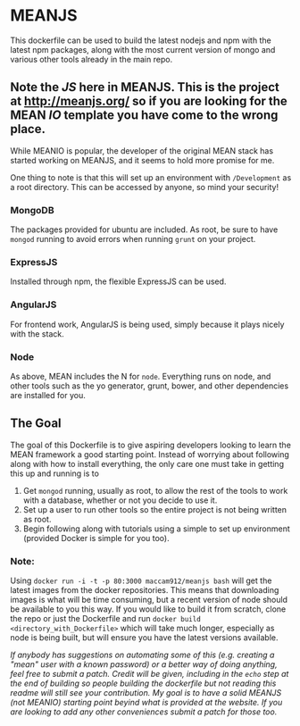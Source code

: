 # MEANJS

This dockerfile can be used to build the latest nodejs and npm with the latest npm packages, along with the most current version of mongo and various other tools already in the main repo.

## Note the _JS_ here in MEANJS. This is the project at http://meanjs.org/ so if you are looking for the MEAN _IO_ template you have come to the wrong place.

While MEANIO is popular, the developer of the original MEAN stack has started working on MEANJS, and it seems to hold more promise for me.

One thing to note is that this will set up an environment with `/Development` as a root directory. This can be accessed by anyone, so mind your security!

### MongoDB
The packages provided for ubuntu are included. As root, be sure to have `mongod` running to avoid errors when running `grunt` on your project.

### ExpressJS
Installed through npm, the flexible ExpressJS can be used.

### AngularJS
For frontend work, AngularJS is being used, simply because it plays nicely with the stack.

### Node
As above, MEAN includes the N for `node`. Everything runs on node, and other tools such as the yo generator, grunt, bower, and other dependencies are installed for you.

## The Goal
The goal of this Dockerfile is to give aspiring developers looking to learn the MEAN framework a good starting point. Instead of worrying about following along with how to install everything, the only care one must take in getting this up and running is to

1. Get `mongod` running, usually as root, to allow the rest of the tools to work with a database, whether or not you decide to use it.
2. Set up a user to run other tools so the entire project is not being written as root.
3. Begin following along with tutorials using a simple to set up environment (provided Docker is simple for you too).

### Note:
Using `docker run -i -t -p 80:3000 maccam912/meanjs bash` will get the latest images from the docker repositories. This means that downloading images is what will be time consuming, but a recent version of node should be available to you this way. If you would like to build it from scratch, clone the repo or just the Dockerfile and run `docker build <directory_with_Dockerfile>` which will take much longer, especially as node is being built, but will ensure you have the latest versions available.

_If anybody has suggestions on automating some of this (e.g. creating a "mean" user with a known password) or a better way of doing anything, feel free to submit a patch. Credit will be given, including in the `echo` step at the end of building so people building the dockerfile but not reading this readme will still see your contribution. My goal is to have a solid MEANJS (not MEANIO) starting point beyind what is provided at the website. If you are looking to add any other conveniences submit a patch for those too._
